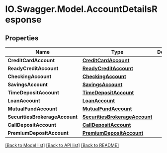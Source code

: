 # IO.Swagger.Model.AccountDetailsResponse
## Properties

Name | Type | Description | Notes
------------ | ------------- | ------------- | -------------
**CreditCardAccount** | [**CreditCardAccount**](CreditCardAccount.md) |  | [optional] 
**ReadyCreditAccount** | [**ReadyCreditAccount**](ReadyCreditAccount.md) |  | [optional] 
**CheckingAccount** | [**CheckingAccount**](CheckingAccount.md) |  | [optional] 
**SavingsAccount** | [**SavingsAccount**](SavingsAccount.md) |  | [optional] 
**TimeDepositAccount** | [**TimeDepositAccount**](TimeDepositAccount.md) |  | [optional] 
**LoanAccount** | [**LoanAccount**](LoanAccount.md) |  | [optional] 
**MutualFundAccount** | [**MutualFundAccount**](MutualFundAccount.md) |  | [optional] 
**SecuritiesBrokerageAccount** | [**SecuritiesBrokerageAccount**](SecuritiesBrokerageAccount.md) |  | [optional] 
**CallDepositAccount** | [**CallDepositAccount**](CallDepositAccount.md) |  | [optional] 
**PremiumDepositAccount** | [**PremiumDepositAccount**](PremiumDepositAccount.md) |  | [optional] 

[[Back to Model list]](../README.md#documentation-for-models) [[Back to API list]](../README.md#documentation-for-api-endpoints) [[Back to README]](../README.md)

